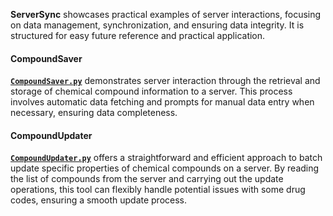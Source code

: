 

**ServerSync** showcases practical examples of server interactions, focusing on data management, synchronization, and ensuring data integrity. It is structured for easy future reference and practical application.

#### **CompoundSaver**

[**`CompoundSaver.py`**](https://github.com/HzaCode/ServerSync/blob/main/CompoundSaver.py) demonstrates server interaction through the retrieval and storage of chemical compound information to a server. This process involves automatic data fetching and prompts for manual data entry when necessary, ensuring data completeness.

#### **CompoundUpdater**

[**`CompoundUpdater.py`**](https://github.com/HzaCode/ServerSync/blob/main/CompoundUpdater.py) offers a straightforward and efficient approach to batch update specific properties of chemical compounds on a server. By reading the list of compounds from the server and carrying out the update operations, this tool can flexibly handle potential issues with some drug codes, ensuring a smooth update process. 

